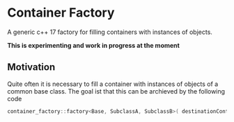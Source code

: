 # Container Factory #
A generic c++ 17 factory for filling containers with instances of objects.

**This is experimenting and work in progress at the moment**

## Motivation ##
Quite often it is necessary to fill a container with instances of objects of a common base class. The goal ist that this can be archieved by the following code
```c++
container_factory::factory<Base, SubclassA, SubclassB>( destinationContainer, <additional constructor arguments> );
```
